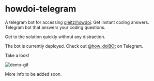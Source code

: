 # howdoi-telegram

A telegram bot for accessing [gleitz/howdoi](https://github.com/gleitz/howdoi). Get instant coding answers. Telegram bot that answers your coding questions. 

Get to the solution quickly without any distraction.

The bot is currently deployed. Check out [@how_doiBOt](https://telegram.me/how_doiBOt) on Telegram.

Take a look!

![demo-gif](images/howdoi_0.01.gif)

More info to be added soon.

